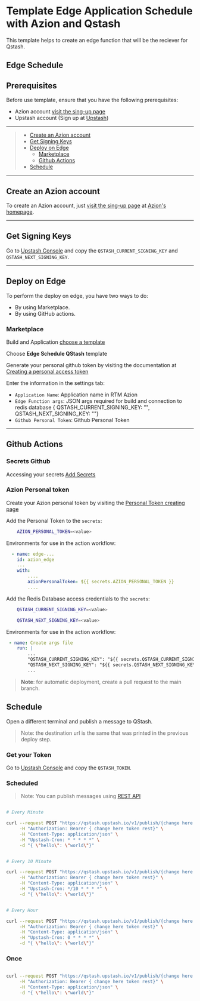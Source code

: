 # Template Edge Application Schedule with Azion and Qstash

This template helps to create an edge function that will be the reciever for Qstash.

## Edge Schedule

## Prerequisites

Before use template, ensure that you have the following prerequisites:

- Azion account [visit the sing-up page](https://manager.azion.com/signup/)
- Upstash account (Sign up at [Upstash](https://upstash.com))

---

> - [Create an Azion account](#Create-an-Azion-account)
> - [Get Signing Keys](#Get-Signing-Keys)
> - [Deploy on Edge](#Deploy-on-Edge)
>   - [Marketplace](#Marketplace)
>   - [Github Actions](#Github-Actions)
> - [Schedule](#Schedule)

---

## Create an Azion account

To create an Azion account, just [visit the sing-up page](https://manager.azion.com/signup/) at [Azion's homepage](https://www.azion.com/en/).

---

## Get Signing Keys

Go to [Upstash Console](https://console.upstash.com/qstash) and copy the `QSTASH_CURRENT_SIGNING_KEY` and `QSTASH_NEXT_SIGNING_KEY`.


---

## Deploy on Edge

To perform the deploy on edge, you have two ways to do:

- By using Marketplace.
- By using GitHub actions.

### Marketplace

Build and Application [choose a template](https://manager.azion.com/build-application/build/choose-template)

Choose **Edge Schedule QStash** template

Generate your personal github token by visiting the documentation at [Creating a personal access token](https://docs.github.com/en/authentication/keeping-your-account-and-data-secure/managing-your-personal-access-tokens#creating-a-personal-access-token-classic)

Enter the information in the settings tab:

- `Application Name`: Application name in RTM Azion
- `Edge Function args`: JSON args required for build and connection to redis database { QSTASH_CURRENT_SIGNING_KEY: "", QSTASH_NEXT_SIGNING_KEY: ""}
- `Github Personal Token`: Github Personal Token

---

## Github Actions

### Secrets Github

Accessing your secrets [Add Secrets](https://docs.github.com/en/actions/security-guides/encrypted-secrets)

### Azion Personal token

Create your Azion personal token by visiting the [Personal Token creating page](https://manager.azion.com/iam/personal-tokens)

Add the Personal Token to the `secrets`:

```bash
    AZION_PERSONAL_TOKEN=<value>
```

Environments for use in the action workflow:

```yml
  - name: edge-...
    id: azion_edge
    ...
    with:
        ....
        azionPersonalToken: ${{ secrets.AZION_PERSONAL_TOKEN }}
        ....

```


Add the Redis Database access credentials to the `secrets`:

```bash
    QSTASH_CURRENT_SIGNING_KEY=<value>
```

```bash
    QSTASH_NEXT_SIGNING_KEY=<value>
```

Environments for use in the action workflow:

```yml
 - name: Create args file
    run: |
        ...
        "QSTASH_CURRENT_SIGNING_KEY": "${{ secrets.QSTASH_CURRENT_SIGNING_KEY }}",
        "QSTASH_NEXT_SIGNING_KEY": "${{ secrets.QSTASH_NEXT_SIGNING_KEY }}"
        ...
```

> **Note**: for automatic deployment, create a pull request to the main branch.


## Schedule

Open a different terminal and publish a message to QStash. 
> Note: the destination url is the same that was printed in the previous deploy step.

### Get your Token

Go to [Upstash Console](https://console.upstash.com/qstash) and copy the `QSTASH_TOKEN`.

### Scheduled

> Note: You can publish messages using [REST API](https://docs.upstash.com/qstash/apiexamples)

```bash

# Every Minute

curl --request POST "https://qstash.upstash.io/v1/publish/{change here destination url}" \
     -H "Authorization: Bearer { change here token rest}" \
     -H "Content-Type: application/json" \
     -H "Upstash-Cron: * * * * *" \
     -d "{ \"hello\": \"world\"}"


# Every 10 Minute

curl --request POST "https://qstash.upstash.io/v1/publish/{change here destination url}" \
     -H "Authorization: Bearer { change here token rest}" \
     -H "Content-Type: application/json" \
     -H "Upstash-Cron: */10 * * * *" \
     -d "{ \"hello\": \"world\"}"


# Every Hour

curl --request POST "https://qstash.upstash.io/v1/publish/{change here destination url}" \
     -H "Authorization: Bearer { change here token rest}" \
     -H "Content-Type: application/json" \
     -H "Upstash-Cron: 0 * * * *" \
     -d "{ \"hello\": \"world\"}"


```

### Once

```bash

curl --request POST "https://qstash.upstash.io/v1/publish/{change here destination url}" \
     -H "Authorization: Bearer { change here token rest}" \
     -H "Content-Type: application/json" \
     -d "{ \"hello\": \"world\"}"

```
